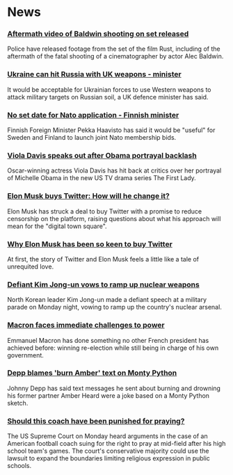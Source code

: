 # News
### [Aftermath video of Baldwin shooting on set released](https://www.bbc.com/news/world-us-canada-61226637)
Police have released footage from the set of the film Rust, including of the aftermath of the fatal shooting of a cinematographer by actor Alec Baldwin.
### [Ukraine can hit Russia with UK weapons - minister](https://www.bbc.com/news/uk-61226431)
It would be acceptable for Ukrainian forces to use Western weapons to attack military targets on Russian soil, a UK defence minister has said.
### [No set date for Nato application - Finnish minister](https://www.bbc.com/news/world-us-canada-61226640)
Finnish Foreign Minister Pekka Haavisto has said it would be "useful" for Sweden and Finland to launch joint Nato membership bids. 
### [Viola Davis speaks out after Obama portrayal backlash](https://www.bbc.com/news/entertainment-arts-61213761)
Oscar-winning actress Viola Davis has hit back at critics over her portrayal of Michelle Obama in the new US TV drama series The First Lady.
### [Elon Musk buys Twitter: How will he change it?](https://www.bbc.com/news/business-61225355)
Elon Musk has struck a deal to buy Twitter with a promise to reduce censorship on the platform, raising questions about what his approach will mean for the "digital town square".
### [Why Elon Musk has been so keen to buy Twitter](https://www.bbc.com/news/technology-61222793)
At first, the story of Twitter and Elon Musk feels a little like a tale of unrequited love.
### [Defiant Kim Jong-un vows to ramp up nuclear weapons](https://www.bbc.com/news/world-australia-61225675)
North Korean leader Kim Jong-un made a defiant speech at a military parade on Monday night, vowing to ramp up the country's nuclear arsenal.
### [Macron faces immediate challenges to power](https://www.bbc.com/news/world-europe-61214460)
Emmanuel Macron has done something no other French president has achieved before: winning re-election while still being in charge of his own government.
### [Depp blames 'burn Amber' text on Monty Python](https://www.bbc.com/news/world-us-canada-61221859)
Johnny Depp has said text messages he sent about burning and drowning his former partner Amber Heard were a joke based on a Monty Python sketch. 
### [Should this coach have been punished for praying?](https://www.bbc.com/news/world-us-canada-61224856)
The US Supreme Court on Monday heard arguments in the case of an American football coach suing for the right to pray at mid-field after his high school team's games. The court's conservative majority could use the lawsuit to expand the boundaries limiting religious expression in public schools.
